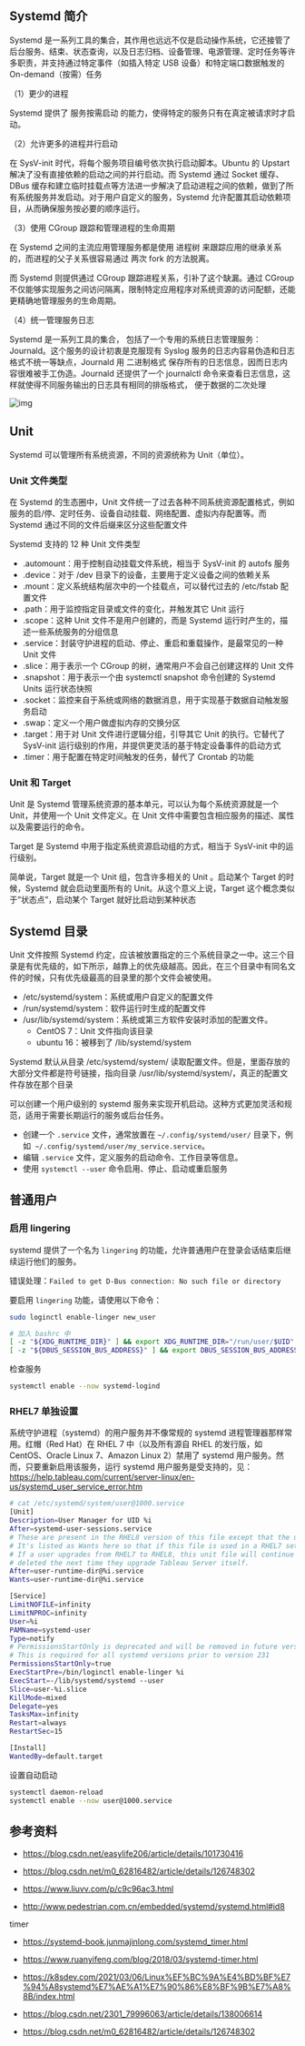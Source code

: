 ## Systemd 简介

Systemd 是一系列工具的集合，其作用也远远不仅是启动操作系统，它还接管了后台服务、结束、状态查询，以及日志归档、设备管理、电源管理、定时任务等许多职责，并支持通过特定事件（如插入特定 USB 设备）和特定端口数据触发的 On-demand（按需）任务

（1）更少的进程

Systemd 提供了 服务按需启动 的能力，使得特定的服务只有在真定被请求时才启动。

（2）允许更多的进程并行启动

在 SysV-init 时代，将每个服务项目编号依次执行启动脚本。Ubuntu 的 Upstart 解决了没有直接依赖的启动之间的并行启动。而 Systemd 通过 Socket 缓存、DBus 缓存和建立临时挂载点等方法进一步解决了启动进程之间的依赖，做到了所有系统服务并发启动。对于用户自定义的服务，Systemd 允许配置其启动依赖项目，从而确保服务按必要的顺序运行。

（3）使用 CGroup 跟踪和管理进程的生命周期

在 Systemd 之间的主流应用管理服务都是使用 进程树 来跟踪应用的继承关系的，而进程的父子关系很容易通过 两次 fork 的方法脱离。

而 Systemd 则提供通过 CGroup 跟踪进程关系，引补了这个缺漏。通过 CGroup 不仅能够实现服务之间访问隔离，限制特定应用程序对系统资源的访问配额，还能更精确地管理服务的生命周期。

（4）统一管理服务日志

Systemd 是一系列工具的集合， 包括了一个专用的系统日志管理服务：Journald。这个服务的设计初衷是克服现有 Syslog 服务的日志内容易伪造和日志格式不统一等缺点，Journald 用 二进制格式 保存所有的日志信息，因而日志内容很难被手工伪造。Journald 还提供了一个 journalctl 命令来查看日志信息，这样就使得不同服务输出的日志具有相同的排版格式， 便于数据的二次处理

![img](./.assets/Systemd服务管理/69bb04eea6dc8464ef8a47937dec3be1.png)

## Unit

Systemd 可以管理所有系统资源，不同的资源统称为 Unit（单位）。

### Unit 文件类型

在 Systemd 的生态圈中，Unit 文件统一了过去各种不同系统资源配置格式，例如服务的启/停、定时任务、设备自动挂载、网络配置、虚拟内存配置等。而 Systemd 通过不同的文件后缀来区分这些配置文件

Systemd 支持的 12 种 Unit 文件类型

- .automount：用于控制自动挂载文件系统，相当于 SysV-init 的 autofs 服务
- .device：对于 /dev 目录下的设备，主要用于定义设备之间的依赖关系
- .mount：定义系统结构层次中的一个挂载点，可以替代过去的 /etc/fstab 配置文件
- .path：用于监控指定目录或文件的变化，并触发其它 Unit 运行
- .scope：这种 Unit 文件不是用户创建的，而是 Systemd 运行时产生的，描述一些系统服务的分组信息
- .service：封装守护进程的启动、停止、重启和重载操作，是最常见的一种 Unit 文件
- .slice：用于表示一个 CGroup 的树，通常用户不会自己创建这样的 Unit 文件
- .snapshot：用于表示一个由 systemctl snapshot 命令创建的 Systemd Units 运行状态快照
- .socket：监控来自于系统或网络的数据消息，用于实现基于数据自动触发服务启动
- .swap：定义一个用户做虚拟内存的交换分区
- .target：用于对 Unit 文件进行逻辑分组，引导其它 Unit 的执行。它替代了 SysV-init 运行级别的作用，并提供更灵活的基于特定设备事件的启动方式
- .timer：用于配置在特定时间触发的任务，替代了 Crontab 的功能

### Unit 和 Target

Unit 是 Systemd 管理系统资源的基本单元，可以认为每个系统资源就是一个 Unit，并使用一个 Unit 文件定义。在 Unit 文件中需要包含相应服务的描述、属性以及需要运行的命令。

Target 是 Systemd 中用于指定系统资源启动组的方式，相当于 SysV-init 中的运行级别。

简单说，Target 就是一个 Unit 组，包含许多相关的 Unit 。启动某个 Target 的时候，Systemd 就会启动里面所有的 Unit。从这个意义上说，Target 这个概念类似于”状态点”，启动某个 Target 就好比启动到某种状态

## Systemd 目录

Unit 文件按照 Systemd 约定，应该被放置指定的三个系统目录之一中。这三个目录是有优先级的，如下所示，越靠上的优先级越高。因此，在三个目录中有同名文件的时候，只有优先级最高的目录里的那个文件会被使用。

- /etc/systemd/system：系统或用户自定义的配置文件
- /run/systemd/system：软件运行时生成的配置文件
- /usr/lib/systemd/system：系统或第三方软件安装时添加的配置文件。
  - CentOS 7：Unit 文件指向该目录
  - ubuntu 16：被移到了 /lib/systemd/system

Systemd 默认从目录 /etc/systemd/system/ 读取配置文件。但是，里面存放的大部分文件都是符号链接，指向目录 /usr/lib/systemd/system/，真正的配置文件存放在那个目录

可以创建一个用户级别的 systemd 服务来实现开机启动。这种方式更加灵活和规范，适用于需要长期运行的服务或后台任务。

- 创建一个 `.service` 文件，通常放置在 `~/.config/systemd/user/` 目录下，例如` ~/.config/systemd/user/my_service.service`。
- 编辑 `.service` 文件，定义服务的启动命令、工作目录等信息。
- 使用 `systemctl --user` 命令启用、停止、启动或重启服务

## 普通用户

### 启用 lingering

systemd 提供了一个名为 `lingering` 的功能，允许普通用户在登录会话结束后继续运行他们的服务。

错误处理：`Failed to get D-Bus connection: No such file or directory`

要启用 `lingering` 功能，请使用以下命令：

```bash
sudo loginctl enable-linger new_user

# 加入 bashrc 中
[ -z "${XDG_RUNTIME_DIR}" ] && export XDG_RUNTIME_DIR="/run/user/$UID"
[ -z "${DBUS_SESSION_BUS_ADDRESS}" ] && export DBUS_SESSION_BUS_ADDRESS="unix:path=${XDG_RUNTIME_DIR}/bus"
```

检查服务

```bash
systemctl enable --now systemd-logind
```

### RHEL7 单独设置

系统守护进程（systemd）的用户服务并不像常规的 systemd 进程管理器那样常用。红帽（Red Hat）在 RHEL 7 中（以及所有源自 RHEL 的发行版，如 CentOS、Oracle Linux 7、Amazon Linux 2）禁用了 systemd 用户服务。然而，只要重新启用该服务，运行 systemd 用户服务是受支持的，见：<https://help.tableau.com/current/server-linux/en-us/systemd_user_service_error.htm>

```bash
# cat /etc/systemd/system/user@1000.service
[Unit]
Description=User Manager for UID %i
After=systemd-user-sessions.service
# These are present in the RHEL8 version of this file except that the unit is Requires, not Wants.
# It's listed as Wants here so that if this file is used in a RHEL7 settings, it will not fail.
# If a user upgrades from RHEL7 to RHEL8, this unit file will continue to work until it's
# deleted the next time they upgrade Tableau Server itself.
After=user-runtime-dir@%i.service
Wants=user-runtime-dir@%i.service

[Service]
LimitNOFILE=infinity
LimitNPROC=infinity
User=%i
PAMName=systemd-user
Type=notify
# PermissionsStartOnly is deprecated and will be removed in future versions of systemd
# This is required for all systemd versions prior to version 231
PermissionsStartOnly=true
ExecStartPre=/bin/loginctl enable-linger %i
ExecStart=-/lib/systemd/systemd --user
Slice=user-%i.slice
KillMode=mixed
Delegate=yes
TasksMax=infinity
Restart=always
RestartSec=15

[Install]
WantedBy=default.target
```

设置自动启动

```bash
systemctl daemon-reload
systemctl enable --now user@1000.service
```

## 参考资料

- <https://blog.csdn.net/easylife206/article/details/101730416>

- <https://blog.csdn.net/m0_62816482/article/details/126748302>

- <https://www.liuvv.com/p/c9c96ac3.html>

- <http://www.pedestrian.com.cn/embedded/systemd/systemd.html#id8>

timer

- <https://systemd-book.junmajinlong.com/systemd_timer.html>
- <https://www.ruanyifeng.com/blog/2018/03/systemd-timer.html>

- <https://k8sdev.com/2021/03/06/Linux%EF%BC%9A%E4%BD%BF%E7%94%A8systemd%E7%AE%A1%E7%90%86%E8%BF%9B%E7%A8%8B/index.html>
- <https://blog.csdn.net/2301_79996063/article/details/138006614>
- <https://blog.csdn.net/m0_62816482/article/details/126748302>
